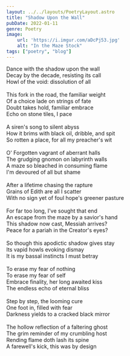 ```yaml
---
layout: ../../layouts/PoetryLayout.astro
title: "Shadow Upon the Wall"
pubDate: 2022-01-11
genre: Poetry
image:
    url: 'https://i.imgur.com/aDcPj53.jpg'
    alt: "In the Maze Stock"
tags: ["poetry", "blog"]
---
```

Dance with the shadow upon the wall\
Decay by the decade, resisting its call\
Howl of the void: dissolution of all\
\
This fork in the road, the familiar weight\
Of a choice lade on strings of fate\
Doubt takes hold, familiar embrace\
Echo on stone tiles, I pace\
\
A siren's song to silent abyss\
How it brims with black oil, dribble, and spit\
So rotten a place, for all my preacher's wit\
\
O' Forgotten vagrant of aberrant halls\
The grudging gnomon on labyrinth walls\
A maze so bleached in consuming flame\
I'm devoured of all but shame\
\
After a lifetime chasing the rapture\
Grains of Edith are all I scatter\
With no sign yet of foul hope's greener pasture\
\
For far too long, I've sought that end\
An escape from the maze by a savior's hand\
This shadow now cast, Messiah arrives?\
Peace for a pariah in the Creator's eyes?\
\
So though this apodictic shadow gives stay\
Its vapid howls evoking dismay\
It is my bassal instincts I must betray\
\
To erase my fear of nothing\
To erase my fear of self\
Embrace finality, her long awaited kiss\
The endless echo of eternal bliss\
\
Step by step, the looming cure\
One foot in, filled with fear\
Darkness yields to a cracked black mirror\
\
The hollow reflection of a faltering ghost\
The grim reminder of my crumbling host\
Rending flame doth lash its spine\
A farewell's kick, this was by design